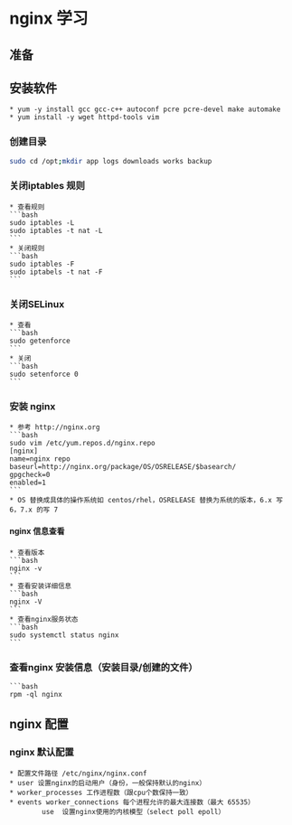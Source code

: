 # nginx 学习
## 准备
## 安装软件
    * yum -y install gcc gcc-c++ autoconf pcre pcre-devel make automake
    * yum install -y wget httpd-tools vim
### 创建目录
   ```bash
   sudo cd /opt;mkdir app logs downloads works backup
   ``` 
### 关闭iptables 规则
    * 查看规则
    ```bash
    sudo iptables -L
    sudo iptables -t nat -L
    ```        
    * 关闭规则
    ```bash
    sudo iptables -F
    sudo iptabels -t nat -F
    ```
### 关闭SELinux
    * 查看
    ```bash
    sudo getenforce
    ```
    * 关闭
    ```bash
    sudo setenforce 0
    ```
### 安装 nginx 
    * 参考 http://nginx.org
    ```bash
    sudo vim /etc/yum.repos.d/nginx.repo
    [nginx]
    name=nginx repo
    baseurl=http://nginx.org/package/OS/OSRELEASE/$basearch/
    gpgcheck=0
    enabled=1
    ```
    * OS 替换成具体的操作系统如 centos/rhel，OSRELEASE 替换为系统的版本，6.x 写 6，7.x 的写 7
#### nginx 信息查看
    * 查看版本
    ```bash
    nginx -v
    ```
    * 查看安装详细信息
    ```bash
    nginx -V
    ```
    * 查看nginx服务状态
    ```bash
    sudo systemctl status nginx
    ```
### 查看nginx 安装信息（安装目录/创建的文件）        
    ```bash
    rpm -ql nginx
## nginx 配置    
### nginx 默认配置
    * 配置文件路径 /etc/nginx/nginx.conf
    * user 设置nginx的启动用户（身份，一般保持默认的nginx）
    * worker_processes 工作进程数（跟cpu个数保持一致）
    * events worker_connections 每个进程允许的最大连接数（最大 65535）
            use  设置nginx使用的内核模型（select poll epoll）
